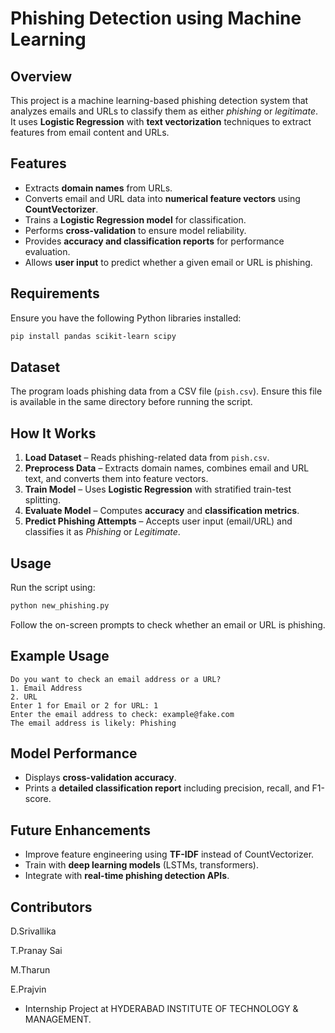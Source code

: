 


# **Phishing Detection using Machine Learning**  

## **Overview**  
This project is a machine learning-based phishing detection system that analyzes emails and URLs to classify them as either *phishing* or *legitimate*. It uses **Logistic Regression** with **text vectorization** techniques to extract features from email content and URLs.  

## **Features**  
- Extracts **domain names** from URLs.  
- Converts email and URL data into **numerical feature vectors** using **CountVectorizer**.  
- Trains a **Logistic Regression model** for classification.  
- Performs **cross-validation** to ensure model reliability.  
- Provides **accuracy and classification reports** for performance evaluation.  
- Allows **user input** to predict whether a given email or URL is phishing.  

## **Requirements**  
Ensure you have the following Python libraries installed:  
```bash
pip install pandas scikit-learn scipy
```  

## **Dataset**  
The program loads phishing data from a CSV file (`pish.csv`). Ensure this file is available in the same directory before running the script.  

## **How It Works**  
1. **Load Dataset** – Reads phishing-related data from `pish.csv`.  
2. **Preprocess Data** – Extracts domain names, combines email and URL text, and converts them into feature vectors.  
3. **Train Model** – Uses **Logistic Regression** with stratified train-test splitting.  
4. **Evaluate Model** – Computes **accuracy** and **classification metrics**.  
5. **Predict Phishing Attempts** – Accepts user input (email/URL) and classifies it as *Phishing* or *Legitimate*.  

## **Usage**  
Run the script using:  
```bash
python new_phishing.py
```  
Follow the on-screen prompts to check whether an email or URL is phishing.  

## **Example Usage**  
```
Do you want to check an email address or a URL?
1. Email Address
2. URL
Enter 1 for Email or 2 for URL: 1
Enter the email address to check: example@fake.com
The email address is likely: Phishing
```

## **Model Performance**  
- Displays **cross-validation accuracy**.  
- Prints a **detailed classification report** including precision, recall, and F1-score.  

## **Future Enhancements**  
- Improve feature engineering using **TF-IDF** instead of CountVectorizer.  
- Train with **deep learning models** (LSTMs, transformers).  
- Integrate with **real-time phishing detection APIs**.  

## **Contributors**  

D.Srivallika

T.Pranay Sai

M.Tharun

E.Prajvin


- Internship Project at HYDERABAD INSTITUTE OF TECHNOLOGY & MANAGEMENT.  



